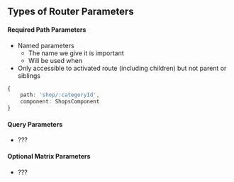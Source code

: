 ## Types of Router Parameters

#### Required Path Parameters
- Named parameters
	- The name we give it is important
	- Will be used when 
- Only accessible to activated route (including children) but not parent or siblings
```typescript
{
	path: 'shop/:categoryId',
	component: ShopsComponent
}
```

#### Query Parameters
- ???

#### Optional Matrix Parameters
- ???